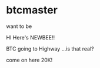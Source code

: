 # btcmaster
want to be

HI Here's NEWBEE!!

BTC going to Highway ...is that real?

come on here 20K!
